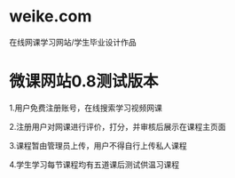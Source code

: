 # weike.com
在线网课学习网站/学生毕业设计作品

# 微课网站0.8测试版本

1.用户免费注册账号，在线搜索学习视频网课

2.注册用户对网课进行评价，打分，并审核后展示在课程主页面

3.课程暂由管理员上传，用户不得自行上传私人课程

4.学生学习每节课程均有五道课后测试供温习课程
